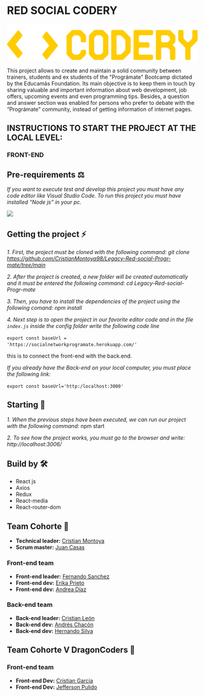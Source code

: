 # RED SOCIAL CODERY
![logo](https://raw.githubusercontent.com/CristianMontoya98/Legacy-Red-social-Progr-mate/4f6ddfdc42841b5756285afde485ddf0eb331458/src/assets/images/logo.svg)

This project allows to create and maintain a solid community between trainers, students and ex students of the "Prográmate" Bootcamp dictated by the Educamás Foundation. Its main objective is to keep them in touch by sharing valuable and important information about web development, job offers, upcoming events and even programming tips.
Besides, a question and answer section was enabled for persons who prefer to debate with the “Prográmate” community, instead of getting  information of internet pages.

## INSTRUCTIONS TO START THE PROJECT AT THE LOCAL LEVEL:
### FRONT-END
## Pre-requirements ⚖️
_If you want to execute test and develop this project you must have any code editor like Visual Studio Code. To run this project you must have installed “Node js” in your pc._

![](https://img.shields.io/badge/Node.js-43853D?style=for-the-badge&logo=node.js&logoColor=white)
## Getting the project ⚡
_1. First, the project must be cloned with the following command:
 git clone https://github.com/CristianMontoya98/Legacy-Red-social-Progr-mate/tree/main_
 
_2. After the project is created, a new folder will be created automatically and it must be entered the following command:  cd Legacy-Red-social-Progr-mate_
 
_3. Then, you have to install the dependencies of the project using the following comand:  npm install_
 
_4. Next step is to open the project in our favorite editor code and in the file ```index.js``` inside the config folder write the following code line_
 
 ```export const baseUrl = 'https://socialnetworkprogramate.herokuapp.com/'```

 this is to connect the front-end with the back.end.

_If you already have the Back-end on your local computer, you must place the following link:_

```export const baseUrl='http:/localhost:3000'```
 
## Starting 🚀
_1. When the previous steps have been executed, we can run our project with the following command:_ npm start
 
_2. To see how the project works, you must go to the browser and write: http://localhost:3006/_
 
## Build by 🛠️
* React js
* Axios
* Redux
* React-media
* React-router-dom
 
## Team Cohorte 💪
* **Technical leader:** [Cristian Montoya](https://github.com/CristianMontoya98)
* **Scrum master:**  [Juan Casas](https://github.com/ourainbows)
### Front-end team
* **Front-end leader:** [Fernando Sanchez](https://github.com/FernandoDSanchez)
* **Front-end dev:** [Erika Prieto](https://github.com/Eriry930)
* **Front-end dev:** [Andrea Díaz](https://github.com/andreavdiaz)
### Back-end team
* **Back-end leader:** [Cristian León](https://github.com/cleon98)
* **Back-end dev:** [Andrés Chacón](https://github.com/andreschaconr)
* **Back-end dev:** [Hernando Silva](https://github.com/HernandoSilvaLeal)

## Team Cohorte V DragonCoders 💪
### Front-end team
* **Front-end Dev:** [Cristian Garcia](https://github.com/camilo7896)
* **Front-end Dev:** [Jefferson Pulido](https://github.com/JeffersonPulido)
